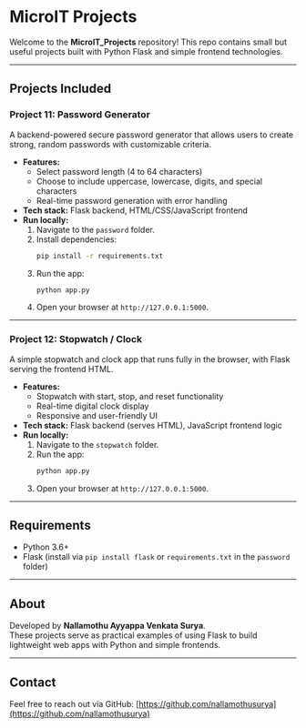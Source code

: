 # MicroIT Projects

Welcome to the **MicroIT_Projects** repository! This repo contains small but useful projects built with Python Flask and simple frontend technologies.

---

## Projects Included

### Project 11: Password Generator

A backend-powered secure password generator that allows users to create strong, random passwords with customizable criteria.

- **Features:**
  - Select password length (4 to 64 characters)
  - Choose to include uppercase, lowercase, digits, and special characters
  - Real-time password generation with error handling
- **Tech stack:** Flask backend, HTML/CSS/JavaScript frontend
- **Run locally:**
  1. Navigate to the `password` folder.
  2. Install dependencies:
     ```bash
     pip install -r requirements.txt
     ```
  3. Run the app:
     ```bash
     python app.py
     ```
  4. Open your browser at `http://127.0.0.1:5000`.

---

### Project 12: Stopwatch / Clock

A simple stopwatch and clock app that runs fully in the browser, with Flask serving the frontend HTML.

- **Features:**
  - Stopwatch with start, stop, and reset functionality
  - Real-time digital clock display
  - Responsive and user-friendly UI
- **Tech stack:** Flask backend (serves HTML), JavaScript frontend logic
- **Run locally:**
  1. Navigate to the `stopwatch` folder.
  2. Run the app:
     ```bash
     python app.py
     ```
  3. Open your browser at `http://127.0.0.1:5000`.

---

## Requirements

- Python 3.6+
- Flask (install via `pip install flask` or `requirements.txt` in the `password` folder)

---

## About

Developed by **Nallamothu Ayyappa Venkata Surya**.  
These projects serve as practical examples of using Flask to build lightweight web apps with Python and simple frontends.

---

## Contact

Feel free to reach out via GitHub: [https://github.com/nallamothusurya](https://github.com/nallamothusurya)
